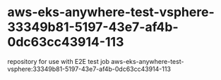 # aws-eks-anywhere-test-vsphere-33349b81-5197-43e7-af4b-0dc63cc43914-113
repository for use with E2E test job aws-eks-anywhere-test-vsphere:33349b81-5197-43e7-af4b-0dc63cc43914-113
